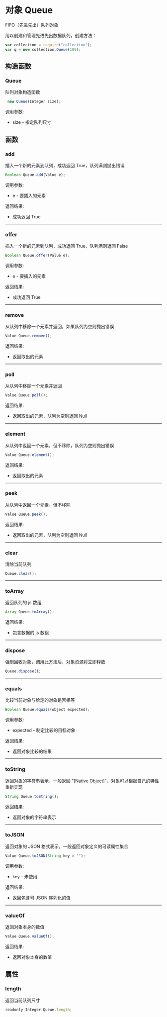 # 对象 Queue
FIFO（先进先出）队列对象

用以创建和管理先进先出数据队列，创建方法：
```JavaScript
var collection = require("collection");
var q = new collection.Queue(100);
```
## 构造函数
        
### Queue
队列对象构造函数
```JavaScript
 new Queue(Integer size);
```

调用参数:
* size - 指定队列尺寸

## 函数
        
### add
插入一个新的元素到队列，成功返回 True，队列满则抛出错误
```JavaScript
Boolean Queue.add(Value e);
```

调用参数:
* e - 要插入的元素

返回结果:
* 成功返回 True

--------------------------
### offer
插入一个新的元素到队列，成功返回 True，队列满则返回 False
```JavaScript
Boolean Queue.offer(Value e);
```

调用参数:
* e - 要插入的元素

返回结果:
* 成功返回 True

--------------------------
### remove
从队列中移除一个元素并返回，如果队列为空则抛出错误
```JavaScript
Value Queue.remove();
```

返回结果:
* 返回取出的元素

--------------------------
### poll
从队列中移除一个元素并返回
```JavaScript
Value Queue.poll();
```

返回结果:
* 返回取出的元素，队列为空则返回 Null

--------------------------
### element
从队列中返回一个元素，但不移除，队列为空则抛出错误
```JavaScript
Value Queue.element();
```

返回结果:
* 返回取出的元素

--------------------------
### peek
从队列中返回一个元素，但不移除
```JavaScript
Value Queue.peek();
```

返回结果:
* 返回取出的元素，队列为空则返回 Null

--------------------------
### clear
清除当前队列
```JavaScript
Queue.clear();
```

--------------------------
### toArray
返回队列的 js 数组
```JavaScript
Array Queue.toArray();
```

返回结果:
* 包含数据的 js 数组

--------------------------
### dispose
强制回收对象，调用此方法后，对象资源将立即释放
```JavaScript
Queue.dispose();
```

--------------------------
### equals
比较当前对象与给定的对象是否相等
```JavaScript
Boolean Queue.equals(object expected);
```

调用参数:
* expected - 制定比较的目标对象

返回结果:
* 返回对象比较的结果

--------------------------
### toString
返回对象的字符串表示，一般返回 "[Native Object]"，对象可以根据自己的特性重新实现
```JavaScript
String Queue.toString();
```

返回结果:
* 返回对象的字符串表示

--------------------------
### toJSON
返回对象的 JSON 格式表示，一般返回对象定义的可读属性集合
```JavaScript
Value Queue.toJSON(String key = "");
```

调用参数:
* key - 未使用

返回结果:
* 返回包含可 JSON 序列化的值

--------------------------
### valueOf
返回对象本身的数值
```JavaScript
Value Queue.valueOf();
```

返回结果:
* 返回对象本身的数值

## 属性
        
### length
返回当前队列尺寸
```JavaScript
readonly Integer Queue.length;
```

